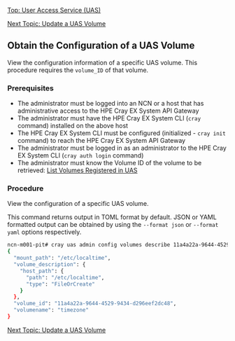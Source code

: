 [Top: User Access Service (UAS)](User_Access_Service_UAS.md)

[Next Topic: Update a UAS Volume](Update_a_UAS_Volume.md)

## Obtain the Configuration of a UAS Volume

View the configuration information of a specific UAS volume. This procedure requires the `volume_ID` of that volume.

### Prerequisites

* The administrator must be logged into an NCN or a host that has administrative access to the HPE Cray EX System API Gateway
* The administrator must have the HPE Cray EX System CLI (`cray` command) installed on the above host
* The HPE Cray EX System CLI must be configured (initialized - `cray init` command) to reach the HPE Cray EX System API Gateway
* The administrator must be logged in as an administrator to the HPE Cray EX System CLI (`cray auth login` command)
* The administrator must know the Volume ID of the volume to be retrieved: [List Volumes Registered in UAS](List_Volumes_Registered_in_UAS.md)

### Procedure

View the configuration of a specific UAS volume.

This command returns output in TOML format by default. JSON or YAML formatted output can be obtained by using the `--format json` or `--format yaml` options respectively.

```bash
ncn-m001-pit# cray uas admin config volumes describe 11a4a22a-9644-4529-9434-d296eef2dc48 --format json
{
  "mount_path": "/etc/localtime",
  "volume_description": {
    "host_path": {
      "path": "/etc/localtime",
      "type": "FileOrCreate"
    }
  },
  "volume_id": "11a4a22a-9644-4529-9434-d296eef2dc48",
  "volumename": "timezone"
}
```

[Next Topic: Update a UAS Volume](Update_a_UAS_Volume.md)
